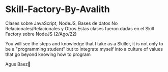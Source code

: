 # Skill-Factory-By-Avalith

Clases sobre JavaScript, NodeJS, Bases de datos No Relacionales/Relacionales y Otros
Estas clases fueron dadas en el Skill Factory sobre NodeJS (2/Ago/22)

You will see the steps and knowledge that I take as a Skiller, it is not only to be a "programming student" but to integrate myself into a culture of values that go beyond knowing how to program

Agus Baez👋
